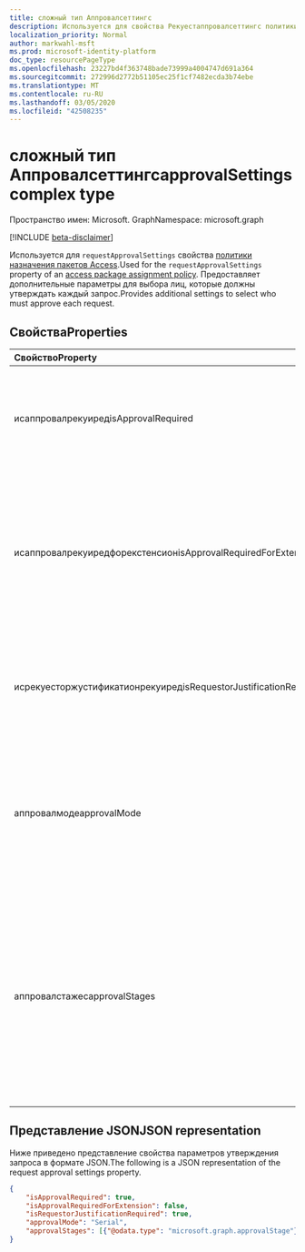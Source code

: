```yaml
---
title: сложный тип Аппровалсеттингс
description: Используется для свойства Рекуестаппровалсеттингс политики назначения пакетов Access. Предоставляет дополнительные параметры для выбора лиц, которые должны утверждать каждый запрос.
localization_priority: Normal
author: markwahl-msft
ms.prod: microsoft-identity-platform
doc_type: resourcePageType
ms.openlocfilehash: 23227bd4f363748bade73999a4004747d691a364
ms.sourcegitcommit: 272996d2772b51105ec25f1cf7482ecda3b74ebe
ms.translationtype: MT
ms.contentlocale: ru-RU
ms.lasthandoff: 03/05/2020
ms.locfileid: "42508235"
---
```

# <a name="approvalsettings-complex-type"></a><span data-ttu-id="cab6e-104">сложный тип Аппровалсеттингс</span><span class="sxs-lookup"><span data-stu-id="cab6e-104">approvalSettings complex type</span></span>

<span data-ttu-id="cab6e-105">Пространство имен: Microsoft. Graph</span><span class="sxs-lookup"><span data-stu-id="cab6e-105">Namespace: microsoft.graph</span></span>

[!INCLUDE [beta-disclaimer](../../includes/beta-disclaimer.md)]

<span data-ttu-id="cab6e-106">Используется для `requestApprovalSettings` свойства [политики назначения пакетов Access](accesspackageassignmentpolicy.md).</span><span class="sxs-lookup"><span data-stu-id="cab6e-106">Used for the `requestApprovalSettings` property of an [access package assignment policy](accesspackageassignmentpolicy.md).</span></span> <span data-ttu-id="cab6e-107">Предоставляет дополнительные параметры для выбора лиц, которые должны утверждать каждый запрос.</span><span class="sxs-lookup"><span data-stu-id="cab6e-107">Provides additional settings to select who must approve each request.</span></span> 

## <a name="properties"></a><span data-ttu-id="cab6e-108">Свойства</span><span class="sxs-lookup"><span data-stu-id="cab6e-108">Properties</span></span>

| <span data-ttu-id="cab6e-109">Свойство</span><span class="sxs-lookup"><span data-stu-id="cab6e-109">Property</span></span>                     | <span data-ttu-id="cab6e-110">Тип</span><span class="sxs-lookup"><span data-stu-id="cab6e-110">Type</span></span>                      | <span data-ttu-id="cab6e-111">Описание</span><span class="sxs-lookup"><span data-stu-id="cab6e-111">Description</span></span> |
| :--------------------------- | :------------------------ | :---------- |
| <span data-ttu-id="cab6e-112">исаппровалрекуиред</span><span class="sxs-lookup"><span data-stu-id="cab6e-112">isApprovalRequired</span></span> | <span data-ttu-id="cab6e-113">Логический</span><span class="sxs-lookup"><span data-stu-id="cab6e-113">Boolean</span></span> | <span data-ttu-id="cab6e-114">Если задано значение false, то для запросов в этой политике утверждение не требуется.</span><span class="sxs-lookup"><span data-stu-id="cab6e-114">If false, then approval is not required for requests in this policy.</span></span> |
| <span data-ttu-id="cab6e-115">исаппровалрекуиредфорекстенсион</span><span class="sxs-lookup"><span data-stu-id="cab6e-115">isApprovalRequiredForExtension</span></span> | <span data-ttu-id="cab6e-116">Логический</span><span class="sxs-lookup"><span data-stu-id="cab6e-116">Boolean</span></span>| <span data-ttu-id="cab6e-117">Если задано значение false, то утверждение не требуется для пользователя, который уже имеет назначение для расширения назначения.</span><span class="sxs-lookup"><span data-stu-id="cab6e-117">If false, then approval is not required for a user who already has an assignment to extend their assignment.</span></span> |
| <span data-ttu-id="cab6e-118">исрекуесторжустификатионрекуиред</span><span class="sxs-lookup"><span data-stu-id="cab6e-118">isRequestorJustificationRequired</span></span> | <span data-ttu-id="cab6e-119">Логический</span><span class="sxs-lookup"><span data-stu-id="cab6e-119">Boolean</span></span> | <span data-ttu-id="cab6e-120">Указывает, требуется ли запрашивающему для предоставления обоснования в запросе.</span><span class="sxs-lookup"><span data-stu-id="cab6e-120">Indicates whether the requestor is required to supply a justification in their request.</span></span> |
| <span data-ttu-id="cab6e-121">аппровалмоде</span><span class="sxs-lookup"><span data-stu-id="cab6e-121">approvalMode</span></span>| <span data-ttu-id="cab6e-122">String</span><span class="sxs-lookup"><span data-stu-id="cab6e-122">String</span></span> | <span data-ttu-id="cab6e-123">Один из `NoApproval`, `SingleStage` или `Serial`.</span><span class="sxs-lookup"><span data-stu-id="cab6e-123">One of `NoApproval`, `SingleStage` or `Serial`.</span></span> <span data-ttu-id="cab6e-124">`NoApproval` Используется при `isApprovalRequired` значении false.</span><span class="sxs-lookup"><span data-stu-id="cab6e-124">The `NoApproval` is used when `isApprovalRequired` is false.</span></span> |
| <span data-ttu-id="cab6e-125">аппровалстажес</span><span class="sxs-lookup"><span data-stu-id="cab6e-125">approvalStages</span></span> | <span data-ttu-id="cab6e-126">Коллекция [аппровалстаже](approvalstage.md)</span><span class="sxs-lookup"><span data-stu-id="cab6e-126">[approvalStage](approvalstage.md) collection</span></span>| <span data-ttu-id="cab6e-127">Если необходимо утверждение, то один или два элемента этой коллекции определяют каждый из стадий утверждения.</span><span class="sxs-lookup"><span data-stu-id="cab6e-127">If approval is required, the one or two elements of this collection define each of the stages of approval.</span></span> <span data-ttu-id="cab6e-128">Пустой массив, если утверждение не нужно.</span><span class="sxs-lookup"><span data-stu-id="cab6e-128">An empty array if no approval is required.</span></span>  |

## <a name="json-representation"></a><span data-ttu-id="cab6e-129">Представление JSON</span><span class="sxs-lookup"><span data-stu-id="cab6e-129">JSON representation</span></span>

<span data-ttu-id="cab6e-130">Ниже приведено представление свойства параметров утверждения запроса в формате JSON.</span><span class="sxs-lookup"><span data-stu-id="cab6e-130">The following is a JSON representation of the request approval settings property.</span></span>

<!-- {
  "blockType": "resource",
  "optionalProperties": [

  ],
  "@odata.type": "microsoft.graph.approvalSettings",
  "baseType": ""
}-->

```json
{
    "isApprovalRequired": true,
    "isApprovalRequiredForExtension": false,
    "isRequestorJustificationRequired": true,
    "approvalMode": "Serial",
    "approvalStages": [{"@odata.type": "microsoft.graph.approvalStage"}]
}
```

<!-- uuid: 16cd6b66-4b1a-43a1-adaf-3a886856ed98
2019-02-04 14:57:30 UTC -->
<!-- {
  "type": "#page.annotation",
  "description": "approvalSettings complex type",
  "keywords": "",
  "section": "documentation",
  "tocPath": ""
}-->
